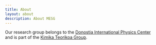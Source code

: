 ```yaml
---
title: About
layout: about
description: About MESG
---
```


Our research group belongs to the [Donostia International Physics Center](dipc.ehu.es) and is part of the [Kimika Teorikoa Group](http://www.ehu.eus/chemistry/theory/).
